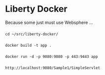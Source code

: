 Liberty Docker
==============

Because some just must use Websphere ...

###
    cd ~/src/liberty-docker/

###
    docker build -t app .

###
    docker run -d -p 9080:9080 -p 443:9443 app

###
    http://localhost:9080/Sample1/SimpleServlet
